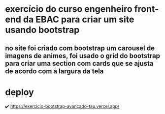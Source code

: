 # exercício do curso engenheiro front-end da EBAC para criar um site usando bootstrap

## no site foi criado com bootstrap um carousel de imagens de animes, foi usado o grid do bootstrap para criar uma section com cards que se ajusta de acordo com a largura da tela

# deploy

✔️ https://exercicio-bootstrap-avancado-tau.vercel.app/
